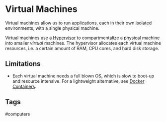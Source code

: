 # Virtual Machines

Virtual machines allow us to run applications, each in their own isolated environments, with a single physical machine.  

Virtual machines use a [Hypervisor](../202311041723) to compartmentalize a physical machine into smaller *virtual* machines. The hypervisor allocates each virtual machine resources, i.e. a certain amount of RAM, CPU cores, and hard disk storage.

## Limitations
* Each virtual machine needs a full blown OS, which is slow to boot-up and resource intensive. For a lightweight alternative, see [Docker Containers](../202311041731).  

## Tags
#computers
